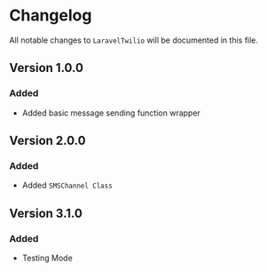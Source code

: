 # Changelog

All notable changes to `LaravelTwilio` will be documented in this file.

## Version 1.0.0

### Added
- Added basic message sending function wrapper

## Version 2.0.0

### Added
- Added `SMSChannel Class`

## Version 3.1.0
### Added
- Testing Mode